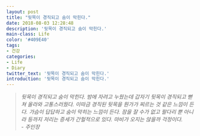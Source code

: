 ```yaml
---
layout: post
title: "뒷목이 경직되고 숨이 막힌다."
date: 2018-08-03 12:28:48
description: '뒷목이 경직되고 숨이 막힌다.'
main-class: Life
color: '#409E40'
tags:
- 건강
categories:
- Life
- Diary
twitter_text: '뒷목이 경직되고 숨이 막힌다.'
introduction: '뒷목이 경직되고 숨이 막힌다.'
---
```


> _뒷목이 경직되고 숨이 막힌다. 밤에 자려고 누웠는데 갑자기 뒷목이 경직되고 뻗쳐 올라와 고통스러웠다. 이따금 경직된 뒷목을 뭔가가 찌르는 것 같은 느낌이 든다. 가슴이 답답하고 숨이 막히는 느낌이 든다. 잠을 잘 수가 없고 팔다리 뿐 아니라 등까지 저리는 증세가 간헐적으로 있다. 마비가 오지는 않을까 걱정이다.<br />- 주인장_